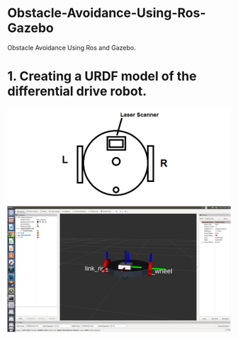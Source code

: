 # Obstacle-Avoidance-Using-Ros-Gazebo
Obstacle Avoidance Using Ros and Gazebo.
# 1. Creating a URDF model of the differential drive robot.
![](https://github.com/Git-Saurabh5/Obstacle-Avoidance-Using-Ros-Gazebo/blob/master/obstacle-avoidance-using-ros-and-gazebo.png)
![](https://github.com/Git-Saurabh5/Obstacle-Avoidance-Using-Ros-Gazebo/blob/master/dd_robot_urdf.png)
